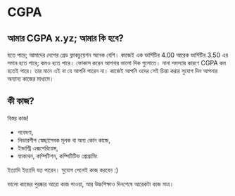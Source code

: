 # CGPA

## আমার CGPA x.yz; আমার কি হবে?

হতে পারে; আমাদের দেশের গ্রেড ফ্লাকচুয়েশন অনেক বেশি। কাজেই এক ভার্সিটির 4.00 আরেক ভার্সিটির 3.50 এর সমান হতে পারে; কমও হতে পারে।  ফোকাস করেন আপনার ভালো দিক গুলোতে। নানা সমস্যার কারণে CGPA কম হতেই পারে। তার মানে এই না যে আপনি পারেন না। কাজেই আপনি ওদের সেই চিন্তা করার সুযোগ দিন আপনার অন্যান্য কাজের মাধ্যমে।

## কী কাজ?

বিস্তর কাজ!

- গবেষণা,
- লিডারশীপ স্বেচ্ছাসেবক মূলক বা অন্য কোন কাজে,
- ইন্ডাস্ট্রি এক্সপেরিয়েন্স,
- হ্যাকাথন, কম্পিটিশন, কম্পিটিটিভ প্রোগ্রামিং

ইত্যাদি ইত্যাদি যত পারেন। সুযোগ পেলেই কাজ করবেন :)

ভালো কাজের পুরষ্কার আরো কাজ পাওয়া, আর উচ্চশিক্ষাও দিনশেষে আরেকটা কাজ মাত্র।